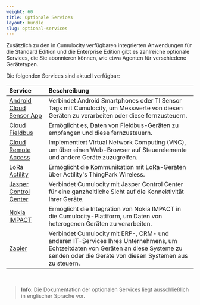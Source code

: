 ```yaml
---
weight: 60
title: Optionale Services
layout: bundle
slug: optional-services
---
```

Zusätzlich zu den in Cumulocity verfügbaren integrierten Anwendungen für die Standard Edition und die Enterprise Edition gibt es zahlreiche optionale Services, die Sie abonnieren können, wie etwa Agenten für verschiedene Gerätetypen. 

Die folgenden Services sind aktuell verfügbar:

|Service|Beschreibung|
|:---|:---|
|[Android Cloud Sensor App](/guides/users-guide/optional-services/#android-cloud-sensor-app)|Verbindet Android Smartphones oder TI Sensor Tags mit Cumulocity, um Messwerte von diesen Geräten zu verarbeiten oder diese fernzusteuern.
|[Cloud Fieldbus](/guides/users-guide/optional-services/#cloud-fieldbus)|Ermöglicht es, Daten von Fieldbus-Geräten zu empfangen und diese fernzusteuern.
|[Cloud Remote Access](/guides/users-guide/optional-services/#cloud-remote-access)|Implementiert Virtual Network Computing (VNC), um über einen Web-Browser auf Steuerelemente und andere Geräte zuzugreifen.
|[LoRa Actility](/guides/users-guide/optional-services/#lora)|Ermöglicht die Kommunikation mit LoRa-Geräten über Actility's ThingPark Wireless.
|[Jasper Control Center](/guides/users-guide/optional-services/#jasper)|Verbindet Cumulocity mit Jasper Control Center für eine ganzheitliche Sicht auf die Konnektivität Ihrer Geräte. 
|[Nokia IMPACT](/guides/users-guide/optional-services/#nokia-impact)|Ermöglicht die Integration von Nokia IMPACT in die Cumulocity-Plattform, um Daten von heterogenen Geräten zu verarbeiten.
|[Zapier](/guides/users-guide/optional-services/#saas-integration)|Verbindet Cumulocity mit ERP-, CRM- und anderen IT-Services Ihres Unternehmens, um Echtzeitdaten von Geräten an diese Systeme zu senden oder die Geräte von diesen Systemen aus zu steuern. 

<br>

> **Info**: Die Dokumentation der optionalen Services liegt ausschließlich in englischer Sprache vor. 

